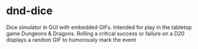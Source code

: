 # dnd-dice
Dice simulator in GUI with embedded GIFs. Intended for play in the tabletop game Dungeons &amp; Dragons. Rolling a critical success or failure on a D20 displays a random GIF to humorously mark the event
